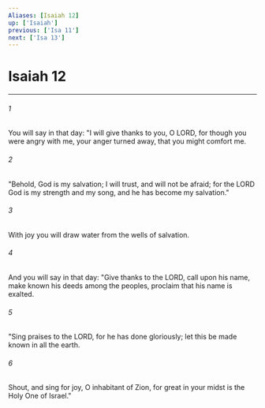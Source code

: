 ```yaml
---
Aliases: [Isaiah 12]
up: ['Isaiah']
previous: ['Isa 11']
next: ['Isa 13']
---
```

# Isaiah 12
***



###### 1 
You will say in that day: "I will give thanks to you, O LORD, for though you were angry with me, your anger turned away, that you might comfort me. 

###### 2 
"Behold, God is my salvation; I will trust, and will not be afraid; for the LORD God is my strength and my song, and he has become my salvation." 

###### 3 
With joy you will draw water from the wells of salvation. 

###### 4 
And you will say in that day: "Give thanks to the LORD, call upon his name, make known his deeds among the peoples, proclaim that his name is exalted. 

###### 5 
"Sing praises to the LORD, for he has done gloriously; let this be made known in all the earth. 

###### 6 
Shout, and sing for joy, O inhabitant of Zion, for great in your midst is the Holy One of Israel."
